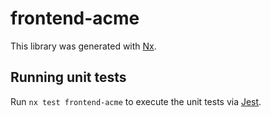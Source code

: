 # frontend-acme

This library was generated with [Nx](https://nx.dev).

## Running unit tests

Run `nx test frontend-acme` to execute the unit tests via [Jest](https://jestjs.io).
